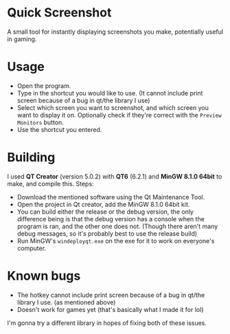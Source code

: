 # Quick Screenshot
A small tool for instantly displaying screenshots you make, potentially useful in gaming.

# Usage
- Open the program.
- Type in the shortcut you would like to use. (It cannot include print screen because of a bug in qt/the library I use)
- Select which screen you want to screenshot, and which screen you want to display it on. Optionally check if they're correct with the `Preview Monitors` button.
- Use the shortcut you entered.

# Building
I used **QT Creator** (version 5.0.2) with **QT6** (6.2.1) and **MinGW 8.1.0 64bit** to make, and compile this. Steps:
- Download the mentioned software using the Qt Maintenance Tool.
- Open the project in Qt creator, add the MinGW 8.1.0 64bit kit.
- You can build either the release or the debug version, the only difference being is that the debug version has a console when the program is ran, and the other one does not. (Though there aren't many debug messages, so it's probably best to use the release build)
- Run MinGW's `windeployqt.exe` on the exe for it to work on everyone's computer.

# Known bugs
- The hotkey cannot include print screen because of a bug in qt/the library I use. (as mentioned above)
- Doesn't work for games yet (that's basically what I made it for lol)

I'm gonna try a different library in hopes of fixing both of these issues.
